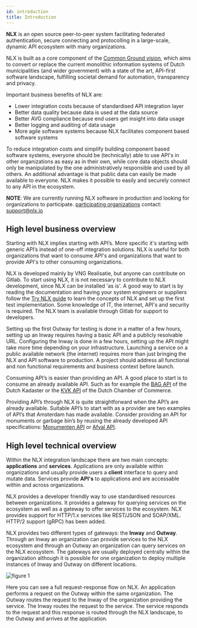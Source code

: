 ```yaml
---
id: introduction
title: Introduction
---
```


**NLX** is an open source peer-to-peer system facilitating federated authentication, secure connecting and protocolling in a large-scale, dynamic API ecosystem with many organizations.

NLX is built as a core component of the [Common Ground vision](https://github.com/VNG-Realisatie/common-ground), which aims to convert or replace the current monolithic information systems of Dutch municipalities (and wider government) with a state of the art, API-first software landscape, fulfilling societal demand for automation, transparency and privacy.

Important business benefits of NLX are:

* Lower integration costs because of standardised API integration layer
* Better data quality because data is used at the data source
* Better AVG compliance because end users get insight into data usage
* Better logging and auditing of data usage
* More agile software systems because NLX facilitates component based software systems

To reduce integration costs and simplify building component based software systems, everyone should be (technically) able to use API's in other organizations as easy as in their own, while core data objects should only be manipulated by the one administratively responsible and used by all others. An additional advantage is that public data can easily be made available to everyone. NLX makes it possible to easily and securely connect to any API in the ecosystem.

**NOTE**: We are currently running NLX software in production and looking for organizations to participate.
[participating organizations](https://directory.nlx.io/) contact: support@nlx.io

## High level business overview

Starting with NLX implies starting with API’s. More specific it's starting with
generic API’s instead of one-off integration solutions. NLX is useful for both
organizations that want to consume API's and organizations that want to
provide API's to other consuming organizations.

NLX is developed mainly by VNG Realisatie, but anyone can contribute on Gitlab.
To start using NLX, it is not necessary to contribute to NLX development, since
NLX can be installed 'as is'. A good way to start is by reading the
documentation and having your system engineers or suppliers follow the
[Try NLX guide](../try-nlx/setup-your-environment.md) to learn the concepts
of NLX and set up the first test implementation. Some knowledge of IT, the
internet, API's and security is required. The NLX team is available through
Gitlab for support to developers.

Setting up the first Outway for testing is done in a matter of a few hours,
setting up an Inway requires having a basic API and a publicly resolvable URL.
Configuring the Inway is done in a few hours, setting up the API might take
more time depending on your infrastructure. Launching a service on a public
available network (the internet) requires more than just bringing the NLX and
API software to production. A project should address all functional and non
functional requirements and business context before launch.

Consuming API’s is easier than providing an API. A good place to start is to
consume an already available API. Such as for example the [BAG
API](https://www.kadaster.nl/web/kadaster.nl/zakelijk/registraties/basisregistraties/bag) 
of the Dutch Kadaster or the [KVK API](https://developers.kvk.nl/) of the Dutch 
Chamber of Commerce.

Providing API’s through NLX is quite straightforward when the API’s are already
available. Suitable API’s to start with as a provider are two examples of API’s
that Amsterdam has made available. Consider providing an API for monuments or
garbage bin’s by reusing the already developed API specifications: [Monumenten
API](https://api.data.amsterdam.nl/monumenten) or [Afval
API](https://api.data.amsterdam.nl/afval/).

## High level technical overview

Within the NLX integration landscape there are two main concepts:
**applications** and **services**. Applications are only available within
organizations and usually provide users a **client** interface to query and
mutate data. Services provide **API's** to applications and are accessable
within and across organizations.

NLX provides a developer friendly way to use standardised resources between
organizations. It provides a gateway for querying services on the ecosystem as
well as a gateway to offer services to the ecosystem. NLX provides support
for HTTP/1.x services like REST/JSON and SOAP/XML. HTTP/2 support (gRPC) has 
been added.

NLX provides two different types of gateways: the **Inway** and **Outway**.
Through an Inway an organization can provide services to the NLX ecosystem and
through an Outway an organization can query services on the NLX ecosystem. The
gateways are usually deployed centrally within the organization although it is
possible for one organization to deploy multiple instances of Inway and Outway
on different locations.

![figure 1](/img/introduction-fig-1.svg)

Here you can see a full request-response flow on NLX. An application performs a
request on the Outway within the same organization. The Outway routes the
request to the Inway of the organization providing the service. The Inway
routes the request to the service. The service responds to the request and this
response is routed through the NLX landscape, to the Outway and arrives at the
application.
